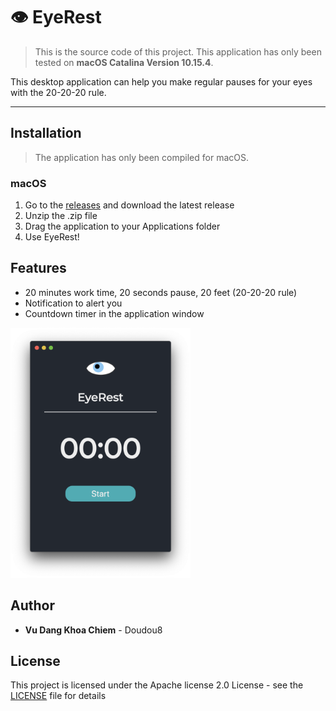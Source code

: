 # 👁 EyeRest

> This is the source code of this project. This application has only been tested on **macOS Catalina Version 10.15.4**.

This desktop application can help you make regular pauses for your eyes with the 20-20-20 rule.

---

## Installation

> The application has only been compiled for macOS.

### macOS

1. Go to the [releases](https://github.com/Doudou8/EyeRest/releases) and download the latest release
2. Unzip the .zip file
3. Drag the application to your Applications folder
4. Use EyeRest!

## Features

- 20 minutes work time, 20 seconds pause, 20 feet (20-20-20 rule)
- Notification to alert you
- Countdown timer in the application window

<img src="screenshot.png" height="400" />

## Author

- **Vu Dang Khoa Chiem** - Doudou8

## License

This project is licensed under the Apache license 2.0 License - see the [LICENSE](LICENSE) file for details
